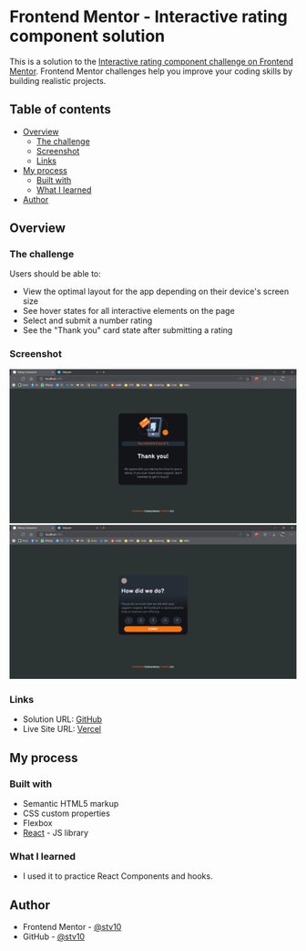 # Frontend Mentor - Interactive rating component solution

This is a solution to the [Interactive rating component challenge on Frontend Mentor](https://www.frontendmentor.io/challenges/interactive-rating-component-koxpeBUmI). Frontend Mentor challenges help you improve your coding skills by building realistic projects. 

## Table of contents

- [Overview](#overview)
  - [The challenge](#the-challenge)
  - [Screenshot](#screenshot)
  - [Links](#links)
- [My process](#my-process)
  - [Built with](#built-with)
  - [What I learned](#what-i-learned)
- [Author](#author)

## Overview

### The challenge

Users should be able to:

- View the optimal layout for the app depending on their device's screen size
- See hover states for all interactive elements on the page
- Select and submit a number rating
- See the "Thank you" card state after submitting a rating

### Screenshot

![](./src/shot-1.png)
![](./src/shot-2.png)


### Links

- Solution URL: [GitHub](https://github.com/stv10/rating-component.git)
- Live Site URL: [Vercel](https://rating-component-stv10.vercel.app/)

## My process

### Built with

- Semantic HTML5 markup
- CSS custom properties
- Flexbox
- [React](https://reactjs.org/) - JS library


### What I learned

- I used it to practice React Components and hooks.


## Author

- Frontend Mentor - [@stv10](https://www.frontendmentor.io/profile/stv10)
- GitHub - [@stv10](https://github.com/stv10)

